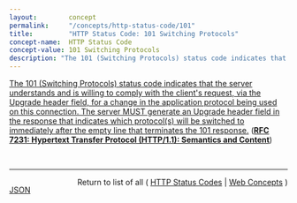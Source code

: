 ```yaml
---
layout:        concept
permalink:     "/concepts/http-status-code/101"
title:         "HTTP Status Code: 101 Switching Protocols"
concept-name:  HTTP Status Code
concept-value: 101 Switching Protocols
description: "The 101 (Switching Protocols) status code indicates that the server understands and is willing to comply with the client's request, via the Upgrade header field, for a change in the application protocol being used on this connection. The server MUST generate an Upgrade header field in the response that indicates which protocol(s) will be switched to immediately after the empty line that terminates the 101 response."
---
```


[The 101 (Switching Protocols) status code indicates that the server understands and is willing to comply with the client's request, via the Upgrade header field, for a change in the application protocol being used on this connection. The server MUST generate an Upgrade header field in the response that indicates which protocol(s) will be switched to immediately after the empty line that terminates the 101 response.](https://datatracker.ietf.org/doc/html/rfc7231#section-6.2.2 "Read documentation for HTTP Status Code &#34;101&#34;") (**[RFC 7231: Hypertext Transfer Protocol (HTTP/1.1): Semantics and Content](/specs/IETF/RFC/7231 "The Hypertext Transfer Protocol (HTTP) is an application-level protocol for distributed, collaborative, hypertext information systems. This document defines the semantics of HTTP/1.1 messages as expressed by request methods, request header fields, response status codes, and response header fields, along with the payload of messages (metadata and body content) and mechanisms for content negotiation.")**)

<br/>
<hr/>

<p style="float : left"><a href="./101.json" title="JSON representing this particular Web Concept value">JSON</a></p>
<p style="text-align: right">Return to list of all ( <a href="../http-status-code/">HTTP Status Codes</a> | <a href="../">Web Concepts</a> )</p>
